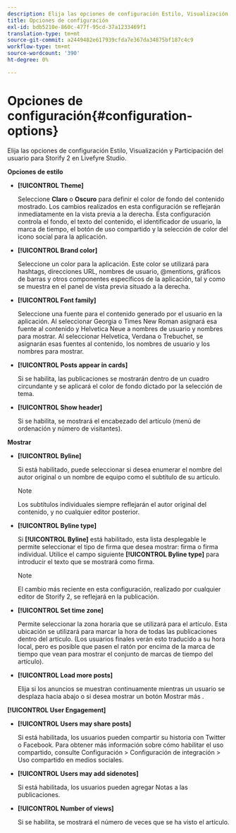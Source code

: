 ```yaml
---
description: Elija las opciones de configuración Estilo, Visualización y Participación del usuario para Storify 2 en Livefyre Studio.
title: Opciones de configuración
exl-id: bdb5210e-860c-477f-95cd-37a1233469f1
translation-type: tm+mt
source-git-commit: a2449482e617939cfda7e367da34875bf187c4c9
workflow-type: tm+mt
source-wordcount: '390'
ht-degree: 0%

---
```


# Opciones de configuración{#configuration-options}

Elija las opciones de configuración Estilo, Visualización y Participación del usuario para Storify 2 en Livefyre Studio.

**Opciones de estilo**

* **[!UICONTROL Theme]**

   Seleccione **Claro** o **Oscuro** para definir el color de fondo del contenido mostrado. Los cambios realizados en esta configuración se reflejarán inmediatamente en la vista previa a la derecha. Esta configuración controla el fondo, el texto del contenido, el identificador de usuario, la marca de tiempo, el botón de uso compartido y la selección de color del icono social para la aplicación.

* **[!UICONTROL Brand color]**

   Seleccione un color para la aplicación. Este color se utilizará para hashtags, direcciones URL, nombres de usuario, @mentions, gráficos de barras y otros componentes específicos de la aplicación, tal y como se muestra en el panel de vista previa situado a la derecha.

* **[!UICONTROL Font family]**

   Seleccione una fuente para el contenido generado por el usuario en la aplicación. Al seleccionar Georgia o Times New Roman asignará esa fuente al contenido y Helvetica Neue a nombres de usuario y nombres para mostrar. Al seleccionar Helvetica, Verdana o Trebuchet, se asignarán esas fuentes al contenido, los nombres de usuario y los nombres para mostrar.

* **[!UICONTROL Posts appear in cards]**

   Si se habilita, las publicaciones se mostrarán dentro de un cuadro circundante y se aplicará el color de fondo dictado por la selección de tema.

* **[!UICONTROL Show header]**

   Si se habilita, se mostrará el encabezado del artículo (menú de ordenación y número de visitantes).

**Mostrar**

* **[!UICONTROL Byline]**

   Si está habilitado, puede seleccionar si desea enumerar el nombre del autor original o un nombre de equipo como el subtítulo de su artículo.

   >[!NOTE]
   >
   >Los subtítulos individuales siempre reflejarán el autor original del contenido, y no cualquier editor posterior.

* **[!UICONTROL Byline type]**

   Si **[!UICONTROL Byline]** está habilitado, esta lista desplegable le permite seleccionar el tipo de firma que desea mostrar: firma o firma individual. Utilice el campo siguiente **[!UICONTROL Byline type]** para introducir el texto que se mostrará como firma.

   >[!NOTE]
   >
   >El cambio más reciente en esta configuración, realizado por cualquier editor de Storify 2, se reflejará en la publicación.

* **[!UICONTROL Set time zone]**

   Permite seleccionar la zona horaria que se utilizará para el artículo. Esta ubicación se utilizará para marcar la hora de todas las publicaciones dentro del artículo. (Los usuarios finales verán esto traducido a su hora local, pero es posible que pasen el ratón por encima de la marca de tiempo que vean para mostrar el conjunto de marcas de tiempo del artículo).

* **[!UICONTROL Load more posts]**

   Elija si los anuncios se muestran continuamente mientras un usuario se desplaza hacia abajo o si desea mostrar un botón Mostrar más .

**[!UICONTROL User Engagement]**

* **[!UICONTROL Users may share posts]**

   Si está habilitada, los usuarios pueden compartir su historia con Twitter o Facebook. Para obtener más información sobre cómo habilitar el uso compartido, consulte Configuración > Configuración de integración > Uso compartido en medios sociales.

* **[!UICONTROL Users may add sidenotes]**

   Si está habilitada, los usuarios pueden agregar Notas a las publicaciones.

* **[!UICONTROL Number of views]**

   Si se habilita, se mostrará el número de veces que se ha visto el artículo.
